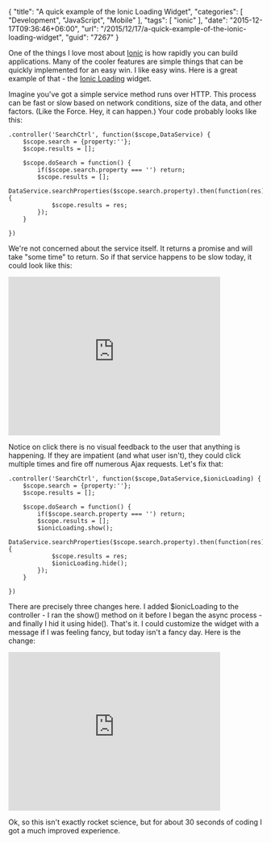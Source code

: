 {
	"title": "A quick example of the Ionic Loading Widget",
	"categories": [
		"Development",
		"JavaScript",
		"Mobile"
	],
	"tags": [
		"ionic"
	],
	"date": "2015-12-17T09:36:46+06:00",
	"url": "/2015/12/17/a-quick-example-of-the-ionic-loading-widget",
	"guid": "7267"
}

One of the things I love most about <a href="http://www.ionicframework.com">Ionic</a> is how rapidly you can build applications. Many of the cooler features are simple things that can be quickly implemented for an easy win. I like easy wins. Here is a great example of that - the <a href="http://ionicframework.com/docs/api/service/$ionicLoading/">Ionic Loading</a> widget.

<!--more-->

Imagine you've got a simple service method runs over HTTP. This process can be fast or slow based on network conditions, size of the data, and other factors. (Like the Force. Hey, it can happen.) Your code probably looks like this:

<pre><code class="language-javascript">.controller('SearchCtrl', function($scope,DataService) {
	$scope.search = {property:''};
	$scope.results = [];
	
	$scope.doSearch = function() {
		if($scope.search.property === '') return;
		$scope.results = [];
		DataService.searchProperties($scope.search.property).then(function(res) {
			$scope.results = res;
		});
	}
	
})</code></pre>

We're not concerned about the service itself. It returns a promise and will take "some time" to return. So if that service happens to be slow today, it could look like this:

<iframe width="420" height="315" src="https://www.youtube.com/embed/uDyax91JkBU" frameborder="0" allowfullscreen></iframe>

Notice on click there is no visual feedback to the user that anything is happening. If they are impatient (and what user isn't), they could click multiple times and fire off numerous Ajax requests. Let's fix that:

<pre><code class="language-javascript">.controller('SearchCtrl', function($scope,DataService,$ionicLoading) {
	$scope.search = {property:''};
	$scope.results = [];
	
	$scope.doSearch = function() {
		if($scope.search.property === '') return;
		$scope.results = [];
		$ionicLoading.show();
		DataService.searchProperties($scope.search.property).then(function(res) {
			$scope.results = res;
			$ionicLoading.hide();
		});
	}
	
})</code></pre>

There are precisely three changes here. I added $ionicLoading to the controller - I ran the show() method on it before I began the async process - and finally I hid it using hide(). That's it. I could customize the widget with a message if I was feeling fancy, but today isn't a fancy day. Here is the change:

<iframe width="420" height="315" src="https://www.youtube.com/embed/UOuUD_lEfm0" frameborder="0" allowfullscreen></iframe>

Ok, so this isn't exactly rocket science, but for about 30 seconds of coding I got a much improved experience. 